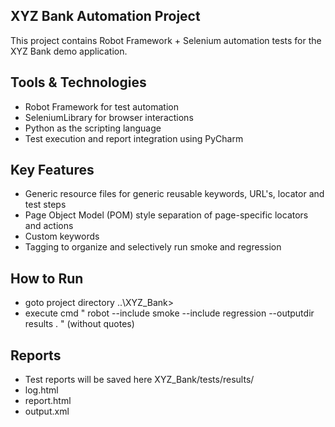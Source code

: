 ## XYZ Bank Automation Project
This project contains Robot Framework + Selenium automation tests for the XYZ Bank demo application.

## Tools & Technologies
- Robot Framework for test automation
- SeleniumLibrary for browser interactions
- Python as the scripting language
- Test execution and report integration using PyCharm

## Key Features
- Generic resource files for generic reusable keywords, URL's, locator and test steps
- Page Object Model (POM) style separation of page-specific locators and actions
- Custom keywords
- Tagging to organize and selectively run smoke and regression

## How to Run
- goto project directory ..\XYZ_Bank>
- execute cmd " robot --include smoke --include regression --outputdir results . " (without quotes)

## Reports
- Test reports will be saved here XYZ_Bank/tests/results/
- log.html
- report.html
- output.xml
